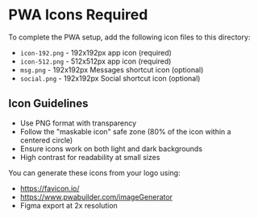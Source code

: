 # PWA Icons Required

To complete the PWA setup, add the following icon files to this directory:

- `icon-192.png` - 192x192px app icon (required)
- `icon-512.png` - 512x512px app icon (required)
- `msg.png` - 192x192px Messages shortcut icon (optional)
- `social.png` - 192x192px Social shortcut icon (optional)

## Icon Guidelines

- Use PNG format with transparency
- Follow the "maskable icon" safe zone (80% of the icon within a centered circle)
- Ensure icons work on both light and dark backgrounds
- High contrast for readability at small sizes

You can generate these icons from your logo using:
- https://favicon.io/
- https://www.pwabuilder.com/imageGenerator
- Figma export at 2x resolution
